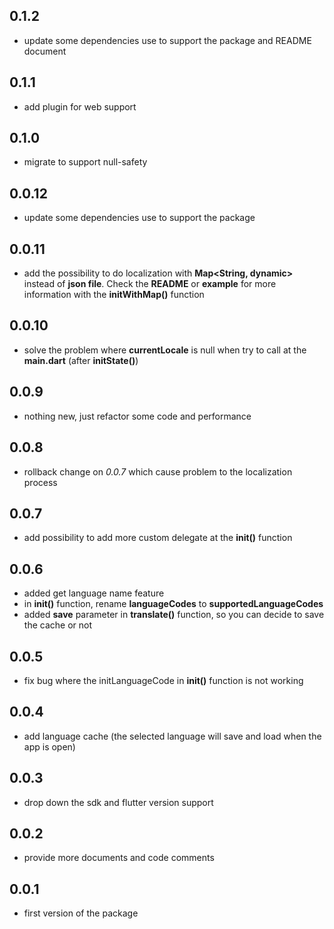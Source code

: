 ## 0.1.2
* update some dependencies use to support the package and README document
## 0.1.1
* add plugin for web support
## 0.1.0
* migrate to support null-safety
## 0.0.12
* update some dependencies use to support the package
## 0.0.11
* add the possibility to do localization with **Map<String, dynamic>** instead of **json file**. Check the **README** or **example** for more information with the **initWithMap()** function
## 0.0.10
* solve the problem where **currentLocale** is null when try to call at the **main.dart** (after **initState()**)
## 0.0.9
* nothing new, just refactor some code and performance
## 0.0.8
* rollback change on *0.0.7* which cause problem to the localization process
## 0.0.7
* add possibility to add more custom delegate at the **init()** function
## 0.0.6
* added get language name feature
* in **init()** function, rename **languageCodes** to **supportedLanguageCodes**
* added **save** parameter in **translate()** function, so you can decide to save the cache or not
## 0.0.5
* fix bug where the initLanguageCode in **init()** function is not working
## 0.0.4
* add language cache (the selected language will save and load when the app is open)
## 0.0.3
* drop down the sdk and flutter version support
## 0.0.2
* provide more documents and code comments
## 0.0.1
* first version of the package
